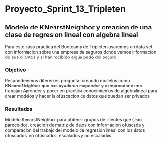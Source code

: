 # Proyecto_Sprint_13_Tripleten
## Modelo de KNearstNeighbor y creacion de una clase de regresion lineal con algebra lineal 

Para este caso practica del Bootcamp de Tripleten usaremos un data set con informacion sobre una empresa de seguros donde vemos informacion de sus clientes y si han recibido algun pado del seguro.

### Objetivo
Responderemos diferentes preguntar creando modelos como KNearstNeighbor que nos ayudaran responder y comprender como trabajan 
Aprender y poner en practica conocimientos de algebralineal para crear modelos y hacer la ofuscacion de datos que puedan ser privados

### Resultados
Modelo KnearstNeighbor para obtener grupos de clientes que sean pareceidos, creacion de matriz de datos con informacion ofuscada y comparacion del trabajo del modelo de regresion lineal con los datos ofuscados, no ofuscados, escalados y no escalados.
 
